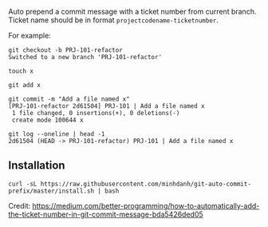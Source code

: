 Auto prepend a commit message with a ticket number from current branch.
Ticket name should be in format `projectcodename-ticketnumber`.

For example:
```
git checkout -b PRJ-101-refactor
Switched to a new branch 'PRJ-101-refactor'

touch x

git add x

git commit -m "Add a file named x"
[PRJ-101-refactor 2d61504] PRJ-101 | Add a file named x
 1 file changed, 0 insertions(+), 0 deletions(-)
 create mode 100644 x

git log --oneline | head -1
2d61504 (HEAD -> PRJ-101-refactor) PRJ-101 | Add a file named x
```

## Installation

```
curl -sL https://raw.githubusercontent.com/minhdanh/git-auto-commit-prefix/master/install.sh | bash
```

Credit: https://medium.com/better-programming/how-to-automatically-add-the-ticket-number-in-git-commit-message-bda5426ded05
